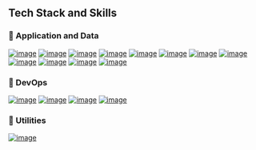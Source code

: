 ## **Tech Stack and Skills** 

### 🚀 Application and Data
[![image](https://img.shields.io/badge/JavaScript-323330?style=for-the-badge&logo=javascript&logoColor=F7DF1E)](https://developer.mozilla.org/en-US/docs/Web/JavaScript)
[![image](https://img.shields.io/badge/Node.js-339933?style=for-the-badge&logo=nodedotjs&logoColor=white)](https://nodejs.org/)
[![image](https://img.shields.io/badge/MongoDB-4EA94B?style=for-the-badge&logo=mongodb&logoColor=white)](https://www.mongodb.com/)
[![image](https://img.shields.io/badge/Angular-DD0031?style=for-the-badge&logo=angular&logoColor=white)](https://angular.io/)
[![image](https://img.shields.io/badge/TypeScript-007ACC?style=for-the-badge&logo=typescript&logoColor=white)](https://www.typescriptlang.org/)
[![image](https://img.shields.io/badge/React-20232A?style=for-the-badge&logo=react&logoColor=61DAFB)](https://reactjs.org/)
[![image](https://img.shields.io/badge/Bootstrap-563D7C?style=for-the-badge&logo=bootstrap&logoColor=white)](https://getbootstrap.com/)
[![image](https://img.shields.io/badge/Express.js-000000?style=for-the-badge&logo=express&logoColor=white)](https://expressjs.com/)
[![image](https://img.shields.io/badge/Handlebars.js-f0772b?style=for-the-badge&logo=handlebarsdotjs&logoColor=black)](https://handlebarsjs.com/)
[![image](https://img.shields.io/badge/HTML5-E34F26?style=for-the-badge&logo=html5&logoColor=white)](https://developer.mozilla.org/en-US/docs/Web/HTML)
[![image](https://img.shields.io/badge/CSS3-1572B6?style=for-the-badge&logo=css3&logoColor=white)](https://developer.mozilla.org/en-US/docs/Web/CSS)
[![image](https://img.shields.io/badge/firebase-ffca28?style=for-the-badge&logo=firebase&logoColor=black)](https://firebase.google.com/)

### 🦿 DevOps
[![image](https://img.shields.io/badge/Git-F05032?style=for-the-badge&logo=git&logoColor=white)](https://git-scm.com/)
[![image](https://img.shields.io/badge/Visual_Studio_Code-0078D4?style=for-the-badge&logo=visual%20studio%20code&logoColor=white)](https://code.visualstudio.com/)
[![image](https://img.shields.io/badge/Mocha-8D6748?style=for-the-badge&logo=Mocha&logoColor=white)](https://mochajs.org/)
[![image](https://img.shields.io/badge/chai-A30701?style=for-the-badge&logo=chai&logoColor=white)](https://www.chaijs.com/)

### 🔧 Utilities
[![image](https://img.shields.io/badge/Postman-FF6C37?style=for-the-badge&logo=Postman&logoColor=white)](https://www.postman.com/)
